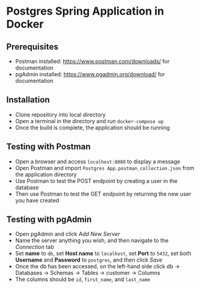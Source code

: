 # Postgres Spring Application in Docker

## Prerequisites

- Postman installed: https://www.postman.com/downloads/ for documentation
- pgAdmin installed: https://www.pgadmin.org/download/ for documentation

## Installation

- Clone repository into local directory
- Open a terminal in the directory and run `docker-compose up`
- Once the build is complete, the application should be running

## Testing with Postman

- Open a browser and access `localhost:8080` to display a message
- Open Postman and import `Postgres App.postman_collection.json` from the application directory
- Use Postman to test the POST endpoint by creating a user in the database
- Then use Postman to test the GET endpoint by returning the new user you have created

## Testing with pgAdmin

- Open pgAdmin and click _Add New Server_
- Name the server anything you wish, and then navigate to the _Connection_ tab
- Set **name** to `db`, set **Host name** to `localhost`, set **Port** to `5432`, set both **Username** and **Password** to `postgres`, and then click _Save_
- Once the db has been accessed, on the left-hand side click db -> Databases -> Schemas -> Tables -> customer -> Columns
- The columns should be `id`, `first_name`, and `last_name`
